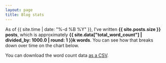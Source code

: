 ```yaml
---
layout: page
title: Blog stats
---
```


As of {{ site.time | date: "%-d %B %Y" }}, I've written <strong>{{ site.posts.size }} posts</strong>, which is approximately <strong>{{ site.data["total_word_count"] | divided_by: 1000.0 | round: 1 }}k&nbsp;words</strong>.
You can see how that breaks down over time on the chart below.

You can download the word count data <a href="/word-count.csv">as a CSV</a>.

<script src="/theme/Chart.min.js" type="text/javascript"></script>

<figure class="wide_img">
  <canvas id="wordCount" width="400" height="200"></canvas>
</figure>

<script>
function intComma(value) {
  value = value.toString();
  newValue = value.replace(/^(-?\d+)(\d{3})/, "$1,$2");
  if (newValue === value) {
    return value;
  } else {
    return intComma(newValue);
  }
}

var ctx = document.getElementById('wordCount').getContext('2d');
var myChart = new Chart(ctx, {
  type: 'bar',
  data: {
    labels: [
      {% for row in site.data["per_month_word_count"] %}
        '{{ row[0] }}',
      {% endfor %}
    ],

    datasets: [
      {
        barPercentage: 0.9,
        categoryPercentage: 0.9,
        label: 'Approximate word count',

        data: [
          {% for row in site.data["per_month_word_count"] %}
            {{ row[1] }},
          {% endfor %}
        ],

        backgroundColor: 'rgba(208, 28, 17, 0.7)',
        borderColor: 'rgba(208, 28, 17, 1)',
        borderWidth: 1,
      }
    ]
  },
  options: {
    legend: {
      display: false
    },
    scales: {
      yAxes: [{
        scaleLabel: {
          display: true,
          labelString: "words per month",
          fontSize: 14,
          fontColor: '#202020',
          fontFamily: "Georgia, Palatino, 'Palatino Linotype', Times, 'Times New Roman', serif",
        },
        ticks: {
          fontSize: 14,
          fontColor: '#202020',
          fontFamily: "Georgia, Palatino, 'Palatino Linotype', Times, 'Times New Roman', serif",
          beginAtZero: true,
          padding: 8,

          callback: function(value, index, values) {
            return intComma(value);
          }
        }
      }],
      xAxes: [{
        ticks: {
          display: true,
          fontSize: 16,
          padding: 4,
          fontColor: '#202020',
          fontFamily: "Georgia, Palatino, 'Palatino Linotype', Times, 'Times New Roman', serif",

          /* If you don't set maxTicksLimit, then Chart.js will try to guess
           * where to put ticks, and the January ticks may not appear.
           */
          maxTicksLimit: {{ site.data["per_month_word_count"].size }},          callback: function(value, index, values) {
            month = value.split(" ")[0];
            year = value.split(" ")[1];

            return month == "January" ? year : null;
          }
        },
        gridLines: { display: false }
      }]
    }
  }
});
</script>
